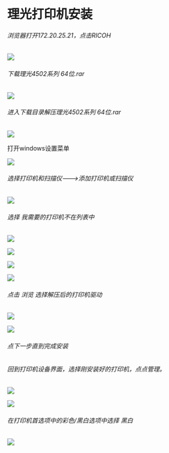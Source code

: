 # 理光打印机安装

###### 浏览器打开172.20.25.21，点击RICOH

![](..\getbook\img\h1.png)

###### 下载理光4502系列 64位.rar

![](..\getbook\img\h2.png)

###### 进入下载目录解压理光4502系列 64位.rar

![](..\getbook\img\h3.png)

打开windows设置菜单

![](..\getbook\img\h4.png)

###### 选择打印机和扫描仪--->添加打印机或扫描仪

![](..\getbook\img\h5.png)

###### 选择 我需要的打印机不在列表中

![](..\getbook\img\h6.png)

![](..\getbook\img\h7.png)

![](..\getbook\img\h8.png)

![](..\getbook\img\h9.png)

###### 点击 浏览 选择解压后的打印机驱动

![](..\getbook\img\h10.png)

![](..\getbook\img\h11.png)

###### 点下一步直到完成安装

###### 回到打印机设备界面，选择刚安装好的打印机，点点管理。

![](..\getbook\img\h12.png)

![](..\getbook\img\h13.png)

###### 在打印机首选项中的彩色/黑白选项中选择 黑白

![](..\getbook\img\h14.png)